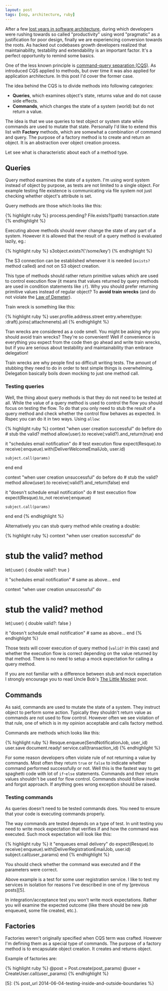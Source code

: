```yaml
---
layout: post
tags: [oop, architecture, ruby]
---
```

After a few [lost years in software architecture][1], during which developers were rushing
towards so called "productivity" using word "pragmatic" as a justification for poor design,
finally we are experiencing conversion towards the roots. As hacked out codebases growth
developers realized that maintainability, testability and extendability is an important factor. It's a perfect
opportunity to remind some basics.

One of the less known principle is [command-query separation (CQS)][2]. As introduced
CQS applied to methods, but over time it was also applied for application architecture. In
this post I'd cover the former case.

The idea behind the CQS is to divide methods into following categories:

- **Queries**, which examines object's state, returns value and do not cause side effects.
- **Commands**, which changes the state of a system (world) but do not return a value.

The idea is that we use queries to test object or system state while commands are used to
mutate that state. Personally I'd like to extend this list with **Factory** methods, which
are somewhat a combination of command and query. The purpose of a factory method is to
create and return an object. It is an abstraction over object creation process.

Let see what is characteristic about each of a method type.

## Queries

Query method examines the state of a system. I'm using word system instead of object by
purpose, as tests are not limited to a single object. For example testing file existence
is communicating via file system not just checking whether object's attribute is set.

Query methods are those which looks like this:

{% highlight ruby %}
process.pending?
File.exists?(path)
transaction.state
{% endhighlight %}

Executing above methods should never change the state of any part of a system. However it is allowed
that the result of a query method is evaluated lazily, eg.:

{% highlight ruby %}
s3object.exists?('/some/key')
{% endhighlight %}

The S3 connection can be established whenever it is needed (`exists?` method called) and
not on S3 object creation.

This type of methods should rather return primitive values which are used to control
execution flow (it means that values returned by query methods are used in condition
statements like `if`). Why you should prefer returning primitive values instead of
regular object? To **avoid train wrecks** (and do not violate the [Law of Demeter][4]).

Train wreck is something like this:

{% highlight ruby %}
user.profile.address.street
entry.where(type: :draft).joins(:attachmenets).all
{% endhighlight %}

Tran wrecks are considered as a code smell. You might be asking why you should avoid
train wrecks? They're so convenient! Well if convenience is everything you expect from
the code then go ahead and write train wrecks, but if you are serious about testability
and maintainability than embrace delegation!

Train wrecks are why people find so difficult writing tests. The amount of stubbing they
need to do in order to test simple things is overwhelming. Delegation basically boils down
mocking to just one method call.

### Testing queries

Well, the thing about query methods is that they do not need to be tested at all. While the
value of a query method is used to control the flow you should focus on testing the flow. To
do that you only need to stub the result of a query method and check whether the control flow
behaves as expected. In Rspec you can do it in two ways.  Using `allow`:

{% highlight ruby %}
context "when user creation successful" do
  before do
    # stub the valid? method
    allow(user).to receive(:valid?).and_return(true)
  end

  it "schedules email notification" do
    # test execution flow
    expect(Resque).to receive(:enqueue).with(DeliverWelcomeEmailJob, user.id)

    subject.call(params)
  end
end

context "when user creation unsuccessful" do
  before do
    # stub the valid? method
    allow(user).to receive(:valid?).and_return(false)
  end

  it "doesn't schedule email notification" do
    # test execution flow
    expect(Resque).to_not receive(:enqueue)

    subject.call(params)
  end
end
{% endhighlight %}

Alternatively you can stub query method while creating a double:

{% highlight ruby %}
context "when user creation successful" do
  # stub the valid? method
  let(:user) { double valid?: true }

  it "schedules email notification" # same as above...
end

context "when user creation unsuccessful" do
  # stub the valid? method
  let(:user) { double valid?: false }

  it "doesn't schedule email notification" # same as above...
end
{% endhighlight %}

Those tests will cover execution of query method (`valid?` in this case) and whether the
execution flow is correct depending on the value returned by that method. There is no need
to setup a mock expectation for calling a query method.

If you are not familiar with a difference between stub and mock expectation I strongly
encourage you to read Uncle Bob's [The Little Mocker][3] post.

## Commands

As said, commands are used to mutate the state of a system. They instruct object to
perform some action. Typically they shouldn't return value as commands are not used to
flow control. However often we see violation of that rule, one of which is in my opinion
acceptable and calls factory method.

Commands are methods which looks like this:

{% highlight ruby %}
Resque.enqueue(SendNotificationJob, user_id)
user.save
document.ready!
service.call(transaction_id)
{% endhighlight %}

For some reason developers often violate rule of not returning a value by commands. Most
often they return `true` or `false` to indicate whether command performed successfully or
not. Well this is the fastest way to get spaghetti code with lot of `if`-`else` statements.
Commands and their return values shouldn't be used for flow control. Commands should follow
invoke and forgot approach. If anything goes wrong exception should be raised.

### Testing commands

As queries doesn't need to be tested commands does. You need to ensure that your code
is executing commands properly.

The way commands are tested depends on a type of test. In unit testing you need to
write mock expectation that verifies if and how the command was executed. Such mock expectation
will look like this:

{% highlight ruby %}
it "enqueues email delivery" do
  expect(Resque).to receive(:enqueue).with(DeliverRegistrationEmailJob, user.id)
  subject.call(user_params)
end
{% endhighlight %}

You should check whether the command was executed and if the parameters were correct.

Above example is a test for some user registration service. I like to test my services
in isolation for reasons I've described in one of my [previous posts][5].

In integration/acceptance test you won't write mock expectations. Rather you will examine
the expected outcome (like there should be new job enqueued, some file created, etc.).

## Factories

Factories weren't originally specified when CQS term was crafted. However I'm defining them
as a special type of commands. The purpose of a factory method is to encapsulate object
creation. It creates and returns object.

Example of factories are:

{% highlight ruby %}
@post = Post.create(post_params)
@user = CreateUser.call(user_params)
{% endhighlight %}

[1]: https://www.youtube.com/watch?v=HhNIttd87xshttps://www.youtube.com/watch?v=HhNIttd87xs
[2]: http://en.wikipedia.org/wiki/Command%E2%80%93query_separation
[3]: http://blog.8thlight.com/uncle-bob/2014/05/14/TheLittleMocker.html
[4]: http://en.wikipedia.org/wiki/Law_of_Demeter
[5]: {% post_url 2014-06-04-testing-inside-and-outside-boundaries %}
